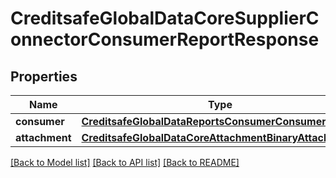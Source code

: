 # CreditsafeGlobalDataCoreSupplierConnectorConsumerReportResponse

## Properties
Name | Type | Description | Notes
------------ | ------------- | ------------- | -------------
**consumer** | [**CreditsafeGlobalDataReportsConsumerConsumerReport**](CreditsafeGlobalDataReportsConsumerConsumerReport.md) |  | [optional] 
**attachment** | [**CreditsafeGlobalDataCoreAttachmentBinaryAttachment**](CreditsafeGlobalDataCoreAttachmentBinaryAttachment.md) |  | [optional] 

[[Back to Model list]](../README.md#documentation-for-models) [[Back to API list]](../README.md#documentation-for-api-endpoints) [[Back to README]](../README.md)

